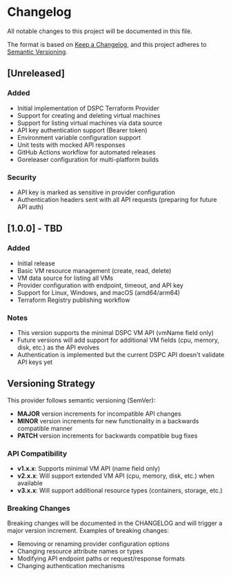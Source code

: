 # Changelog

All notable changes to this project will be documented in this file.

The format is based on [Keep a Changelog](https://keepachangelog.com/en/1.0.0/),
and this project adheres to [Semantic Versioning](https://semver.org/spec/v2.0.0.html).

## [Unreleased]

### Added
- Initial implementation of DSPC Terraform Provider
- Support for creating and deleting virtual machines
- Support for listing virtual machines via data source
- API key authentication support (Bearer token)
- Environment variable configuration support
- Unit tests with mocked API responses
- GitHub Actions workflow for automated releases
- Goreleaser configuration for multi-platform builds

### Security
- API key is marked as sensitive in provider configuration
- Authentication headers sent with all API requests (preparing for future API auth)

## [1.0.0] - TBD

### Added
- Initial release
- Basic VM resource management (create, read, delete)
- VM data source for listing all VMs
- Provider configuration with endpoint, timeout, and API key
- Support for Linux, Windows, and macOS (amd64/arm64)
- Terraform Registry publishing workflow

### Notes
- This version supports the minimal DSPC VM API (vmName field only)
- Future versions will add support for additional VM fields (cpu, memory, disk, etc.) as the API evolves
- Authentication is implemented but the current DSPC API doesn't validate API keys yet

## Versioning Strategy

This provider follows semantic versioning (SemVer):

- **MAJOR** version increments for incompatible API changes
- **MINOR** version increments for new functionality in a backwards compatible manner  
- **PATCH** version increments for backwards compatible bug fixes

### API Compatibility

- **v1.x.x**: Supports minimal VM API (name field only)
- **v2.x.x**: Will support extended VM API (cpu, memory, disk, etc.) when available
- **v3.x.x**: Will support additional resource types (containers, storage, etc.)

### Breaking Changes

Breaking changes will be documented in the CHANGELOG and will trigger a major version increment. Examples of breaking changes:

- Removing or renaming provider configuration options
- Changing resource attribute names or types
- Modifying API endpoint paths or request/response formats
- Changing authentication mechanisms
